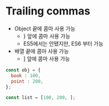 # Trailing commas

- Object 끝에 콤마 사용 가능
  - } 앞에 콤마 사용 가능
  - ES5에서는 안됐지만, ES6 부터 가능
- 배열 끝에 콤마 사용 가능
  - ] 앞에 콤마 사용 가능

```js
const obj = {
  book : 100,
  point : 200,
};

const list = [100, 200, ];
```

